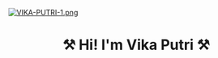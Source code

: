 [![VIKA-PUTRI-1.png](https://i.postimg.cc/0ySzntVX/VIKA-PUTRI-1.png)](https://postimg.cc/871kPbQL)
<h1 align=center> ⚒ Hi! I'm Vika Putri ⚒ </h1>
